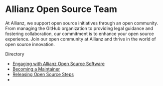 
# Allianz Open Source Team

<!--
![Open Source at Allianz](https://github.com/allianz/.github/blob/main/profile/logo-profile3.png) 
-->


At Allianz, we support open source initiatives through an open community. From managing the GitHub organization to providing legal guidance and fostering collaboration, our commitment is to enhance your open source experience. Join our open community at Allianz and thrive in the world of open source innovation.

Directory

* [Engaging with Allianz Open Source Software](./guides/engage.md)
* [Becoming a Maintainer ](./guides/maintainer.md)
* [Releasing Open Source Steps](./guides/release.md)
* 
